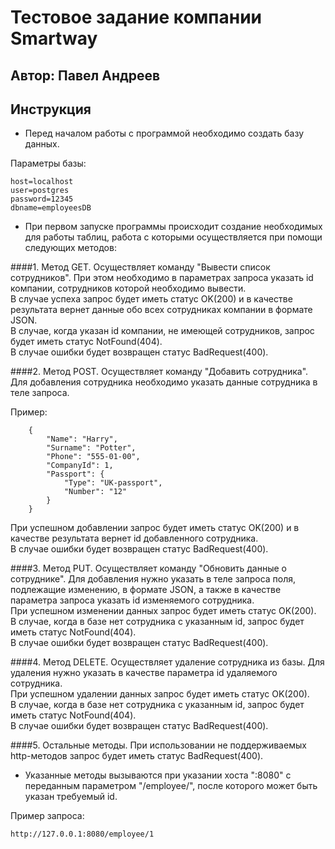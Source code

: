 Тестовое задание компании Smartway
==================================

Автор: Павел Андреев
-----------------------

Инструкция
----------
*   Перед началом работы с программой необходимо создать базу данных. 

Параметры базы:

    host=localhost  
    user=postgres  
    password=12345  
    dbname=employeesDB  

*   При первом запуске программы происходит создание необходимых для работы таблиц, работа с которыми осуществляется при помощи следующих методов:

####1. Метод GET.
Осуществляет команду "Вывести список сотрудников". При этом необходимо в параметрах запроса указать id компании, сотрудников которой необходимо вывести.  
    В случае успеха запрос будет иметь статус OK(200) и в качестве результата вернет данные обо всех сотрудниках компании в формате JSON.  
    В случае, когда указан id компании, не имеющей сотрудников, запрос будет иметь статус NotFound(404).  
    В случае ошибки будет возвращен статус BadRequest(400).
    
####2. Метод POST.
Осуществляет команду "Добавить сотрудника". Для добавления сотрудника необходимо указать данные сотрудника в теле запроса. 

Пример:  

        {  
            "Name": "Harry",  
            "Surname": "Potter",  
            "Phone": "555-01-00",  
            "CompanyId": 1,  
            "Passport": {  
                "Type": "UK-passport",  
                "Number": "12"  
            }  
        }  

При успешном добавлении запрос будет иметь статус OK(200) и в качестве результата вернет id добавленного сотрудника.  
В случае ошибки будет возвращен статус BadRequest(400).    

####3. Метод PUT.
Осуществляет команду "Обновить данные о сотруднике". Для добавления нужно указать в теле запроса поля, подлежащие изменению, в формате JSON, а также в качестве параметра запроса указать id изменяемого сотрудника.  
    При успешном изменении данных запрос будет иметь статус OK(200).  
    В случае, когда в базе нет сотрудника с указанным id, запрос будет иметь статус NotFound(404).  
    В случае ошибки будет возвращен статус BadRequest(400). 
   
####4. Метод DELETE.
Осуществляет удаление сотрудника из базы. Для удаления нужно указать в качестве параметра id удаляемого сотрудника.  
    При успешном удалении данных запрос будет иметь статус OK(200).  
    В случае, когда в базе нет сотрудника с указанным id, запрос будет иметь статус NotFound(404).  
    В случае ошибки будет возвращен статус BadRequest(400).    

####5.  Остальные методы.
При использовании не поддерживаемых http-методов запрос будет иметь статус BadRequest(400).

*   Указанные методы вызываются при указании хоста ":8080" с переданным параметром "/employee/", после которого может быть указан требуемый id. 

Пример запроса:

    http://127.0.0.1:8080/employee/1
